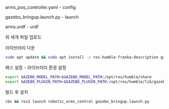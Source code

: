 arms_pos_controller.yaml - config

gazebo_bringup.launch.py - launch

arms.urdf - urdf 

위 세개 파일 업로드

라이브러리 다운
```bash
sudo apt update && sudo apt install -y ros-humble-franka-description gazebo ros-humble-gazebo-ros-pkgs ros-humble-gazebo-ros2-control ros-humble-gazebo-ros
```
패스 설정 - 라이브러리 환경 설정
```bash
export GAZEBO_MODEL_PATH=$GAZEBO_MODEL_PATH:/opt/ros/humble/share
export GAZEBO_PLUGIN_PATH=$GAZEBO_PLUGIN_PATH:/opt/ros/humble/lib/gazebo_ros
```

빌드 후 설치
```bash
cbs && ros2 launch robotic_arms_control gazebo_bringup.launch.py
```

